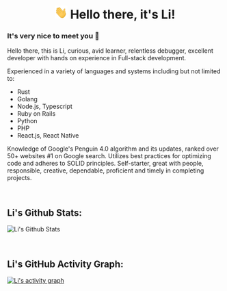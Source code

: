 <h1 align="center"><img src="https://raw.githubusercontent.com/ABSphreak/ABSphreak/master/gifs/Hi.gif" width="30" height="30"> Hello there, it's <!--<a href="https://www.linkedin.com/in/xiaoguang-li-308596223/">Li</a>--> Li!</h1>

### It's very nice to meet you 🙌

Hello there, this is Li, curious, avid learner, relentless debugger, excellent developer with hands on experience in Full-stack development.

Experienced in a variety of languages and systems including but not limited to:
- Rust
- Golang
- Node.js, Typescript
- Ruby on Rails
- Python
- PHP
- React.js, React Native

Knowledge of Google's Penguin 4.0 algorithm and its updates, ranked over 50+ websites #1 on Google search. Utilizes best practices for optimizing code and adheres to SOLID principles. Self-starter, great with people, responsible, creative, dependable, proficient and timely in completing projects.
<!--
You can learn more about me and my Skills, Education, Work Experience, Professional Recommendations, etc from my [**Linkedin Profile here**](https://www.linkedin.com/in/xiaoguang-li-308596223/).
-->

<br />

<h2>Li's Github Stats:</h2>

![Li's Github Stats](https://github-readme-stats.vercel.app/api?username=FreshWebCoder&show_icons=true&bg_color=0e2239&text_color=58a6ff&hide_border=true&count_private=true&include_all_commits=true)

<br />

<h2>Li's GitHub Activity Graph:</h2>
<a href="https://github.com/FreshWebCoder"><img alt="Li's activity graph" src="https://activity-graph.herokuapp.com/graph?username=FreshWebCoder&bg_color=0e2239&color=58a6ff&line=114a88&point=58a6ff&hide_border=true" /></a>

<br />
